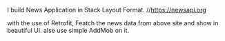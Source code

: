 I build News Application in Stack Layout Format.
    //https://newsapi.org
    
with the use of Retrofit, Featch the news data from above site and show in beautiful UI.
alse use simple AddMob on it.
